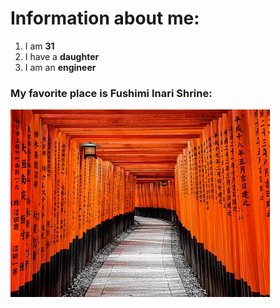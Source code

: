# Information about me:
1. I am **31**
2. I have a **daughter**
3. I am an **engineer**

### My favorite place is Fushimi Inari Shrine:
![My favorite place](img/1.JPG)
